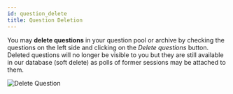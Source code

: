 ```yaml
---
id: question_delete
title: Question Deletion
---
```


You may **delete questions** in your question pool or archive by checking the questions on the left side and clicking on the _Delete questions_ button. Deleted questions will no longer be visible to you but they are still available in our database (soft delete) as polls of former sessions may be attached to them.

![Delete Question](assets/question_delete.png)
